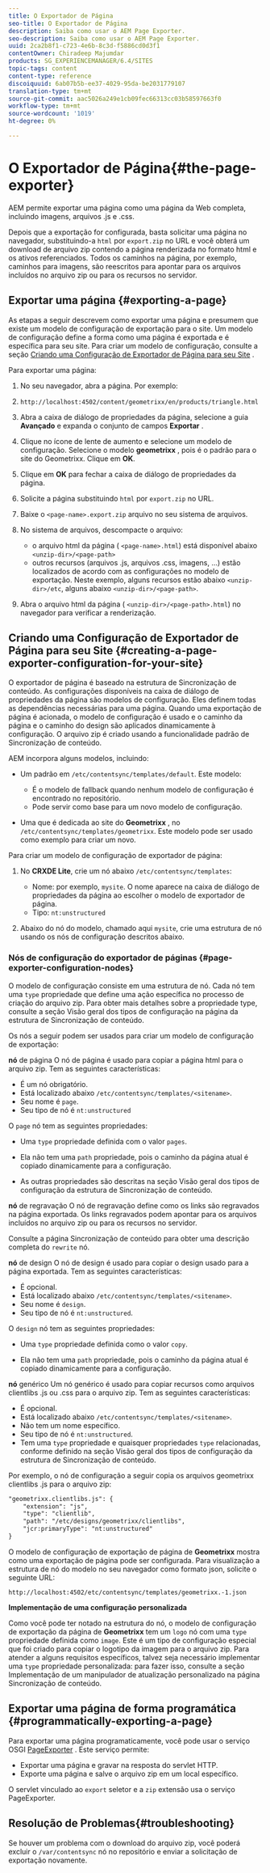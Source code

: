 ```yaml
---
title: O Exportador de Página
seo-title: O Exportador de Página
description: Saiba como usar o AEM Page Exporter.
seo-description: Saiba como usar o AEM Page Exporter.
uuid: 2ca2b8f1-c723-4e6b-8c3d-f5886cd0d3f1
contentOwner: Chiradeep Majumdar
products: SG_EXPERIENCEMANAGER/6.4/SITES
topic-tags: content
content-type: reference
discoiquuid: 6ab07b5b-ee37-4029-95da-be2031779107
translation-type: tm+mt
source-git-commit: aac5026a249e1cb09fec66313cc03b58597663f0
workflow-type: tm+mt
source-wordcount: '1019'
ht-degree: 0%

---
```



# O Exportador de Página{#the-page-exporter}

AEM permite exportar uma página como uma página da Web completa, incluindo imagens, arquivos .js e .css.

Depois que a exportação for configurada, basta solicitar uma página no navegador, substituindo-a `html` por `export.zip` no URL e você obterá um download de arquivo zip contendo a página renderizada no formato html e os ativos referenciados. Todos os caminhos na página, por exemplo, caminhos para imagens, são reescritos para apontar para os arquivos incluídos no arquivo zip ou para os recursos no servidor.

## Exportar uma página {#exporting-a-page}

As etapas a seguir descrevem como exportar uma página e presumem que existe um modelo de configuração de exportação para o site. Um modelo de configuração define a forma como uma página é exportada e é específica para seu site. Para criar um modelo de configuração, consulte a seção [Criando uma Configuração de Exportador de Página para seu Site](#creating-a-page-exporter-configuration-for-your-site) .

Para exportar uma página:

1. No seu navegador, abra a página. Por exemplo:
1. `http://localhost:4502/content/geometrixx/en/products/triangle.html`
1. Abra a caixa de diálogo de propriedades da página, selecione a guia **Avançado** e expanda o conjunto de campos **Exportar** .

1. Clique no ícone de lente de aumento e selecione um modelo de configuração. Selecione o modelo **geometrixx** , pois é o padrão para o site do Geometrixx. Clique em **OK**.

1. Clique em **OK** para fechar a caixa de diálogo de propriedades da página.
1. Solicite a página substituindo `html` por `export.zip` no URL.

1. Baixe o `<page-name>.export.zip` arquivo no seu sistema de arquivos.

1. No sistema de arquivos, descompacte o arquivo:

   * o arquivo html da página ( `<page-name>.html`) está disponível abaixo `<unzip-dir>/<page-path>`
   * outros recursos (arquivos .js, arquivos .css, imagens, ...) estão localizados de acordo com as configurações no modelo de exportação. Neste exemplo, alguns recursos estão abaixo `<unzip-dir>/etc`, alguns abaixo `<unzip-dir>/<page-path>`.

1. Abra o arquivo html da página ( `<unzip-dir>/<page-path>.html`) no navegador para verificar a renderização.

## Criando uma Configuração de Exportador de Página para seu Site {#creating-a-page-exporter-configuration-for-your-site}

O exportador de página é baseado na estrutura de Sincronização de conteúdo. As configurações disponíveis na caixa de diálogo de propriedades da página são modelos de configuração. Eles definem todas as dependências necessárias para uma página. Quando uma exportação de página é acionada, o modelo de configuração é usado e o caminho da página e o caminho do design são aplicados dinamicamente à configuração. O arquivo zip é criado usando a funcionalidade padrão de Sincronização de conteúdo.

AEM incorpora alguns modelos, incluindo:

* Um padrão em `/etc/contentsync/templates/default`. Este modelo:

   * É o modelo de fallback quando nenhum modelo de configuração é encontrado no repositório.
   * Pode servir como base para um novo modelo de configuração.

* Uma que é dedicada ao site do **Geometrixx** , no `/etc/contentsync/templates/geometrixx`. Este modelo pode ser usado como exemplo para criar um novo.

Para criar um modelo de configuração de exportador de página:

1. No **CRXDE Lite**, crie um nó abaixo `/etc/contentsync/templates`:

   * Nome: por exemplo, `mysite`. O nome aparece na caixa de diálogo de propriedades da página ao escolher o modelo de exportador de página.
   * Tipo: `nt:unstructured`

1. Abaixo do nó do modelo, chamado aqui `mysite`, crie uma estrutura de nó usando os nós de configuração descritos abaixo.

### Nós de configuração do exportador de páginas {#page-exporter-configuration-nodes}

O modelo de configuração consiste em uma estrutura de nó. Cada nó tem uma `type` propriedade que define uma ação específica no processo de criação do arquivo zip. Para obter mais detalhes sobre a propriedade type, consulte a seção Visão geral dos tipos de configuração na página da estrutura de Sincronização de conteúdo.

Os nós a seguir podem ser usados para criar um modelo de configuração de exportação:

**nó** de página O nó de página é usado para copiar a página html para o arquivo zip. Tem as seguintes características:

* É um nó obrigatório.
* Está localizado abaixo `/etc/contentsync/templates/<sitename>`.
* Seu nome é `page`.
* Seu tipo de nó é `nt:unstructured`

O `page` nó tem as seguintes propriedades:

* Uma `type` propriedade definida com o valor `pages`.

* Ela não tem uma `path` propriedade, pois o caminho da página atual é copiado dinamicamente para a configuração.

* As outras propriedades são descritas na seção Visão geral dos tipos de configuração da estrutura de Sincronização de conteúdo.

**nó** de regravação O nó de regravação define como os links são regravados na página exportada. Os links regravados podem apontar para os arquivos incluídos no arquivo zip ou para os recursos no servidor.

Consulte a página Sincronização de conteúdo para obter uma descrição completa do `rewrite` nó.

**nó** de design O nó de design é usado para copiar o design usado para a página exportada. Tem as seguintes características:

* É opcional.
* Está localizado abaixo `/etc/contentsync/templates/<sitename>`.
* Seu nome é `design`.
* Seu tipo de nó é `nt:unstructured`.

O `design` nó tem as seguintes propriedades:

* Uma `type` propriedade definida como o valor `copy`.

* Ela não tem uma `path` propriedade, pois o caminho da página atual é copiado dinamicamente para a configuração.

**nó** genérico Um nó genérico é usado para copiar recursos como arquivos clientlibs .js ou .css para o arquivo zip. Tem as seguintes características:

* É opcional.
* Está localizado abaixo `/etc/contentsync/templates/<sitename>`.
* Não tem um nome específico.
* Seu tipo de nó é `nt:unstructured`.
* Tem uma `type` propriedade e quaisquer propriedades `type` relacionadas, conforme definido na seção Visão geral dos tipos de configuração da estrutura de Sincronização de conteúdo.

Por exemplo, o nó de configuração a seguir copia os arquivos geometrixx clientlibs .js para o arquivo zip:

```xml
"geometrixx.clientlibs.js": {
    "extension": "js",
    "type": "clientlib",
    "path": "/etc/designs/geometrixx/clientlibs",
    "jcr:primaryType": "nt:unstructured"
}
```

O modelo de configuração de exportação de página de **Geometrixx** mostra como uma exportação de página pode ser configurada. Para visualização a estrutura de nó do modelo no seu navegador como formato json, solicite o seguinte URL:

`http://localhost:4502/etc/contentsync/templates/geometrixx.-1.json`

**Implementação de uma configuração personalizada**

Como você pode ter notado na estrutura do nó, o modelo de configuração de exportação da página de **Geometrixx** tem um `logo` nó com uma `type` propriedade definida como `image`. Este é um tipo de configuração especial que foi criado para copiar o logotipo da imagem para o arquivo zip. Para atender a alguns requisitos específicos, talvez seja necessário implementar uma `type` propriedade personalizada: para fazer isso, consulte a seção Implementação de um manipulador de atualização personalizado na página Sincronização de conteúdo.

## Exportar uma página de forma programática {#programmatically-exporting-a-page}

Para exportar uma página programaticamente, você pode usar o serviço OSGI [PageExporter](https://helpx.adobe.com/experience-manager/6-4/sites/developing/using/reference-materials/javadoc/index.html?com/day/cq/wcm/contentsync/PageExporter.html) . Este serviço permite:

* Exportar uma página e gravar na resposta do servlet HTTP.
* Exporte uma página e salve o arquivo zip em um local específico.

O servlet vinculado ao `export` seletor e a `zip` extensão usa o serviço PageExporter.

## Resolução de Problemas{#troubleshooting}

Se houver um problema com o download do arquivo zip, você poderá excluir o `/var/contentsync` nó no repositório e enviar a solicitação de exportação novamente.

